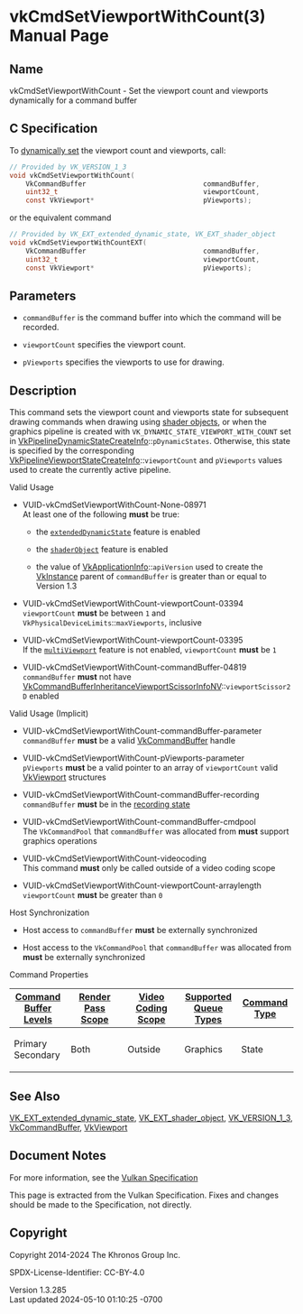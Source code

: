 # vkCmdSetViewportWithCount(3) Manual Page

## Name

vkCmdSetViewportWithCount - Set the viewport count and viewports
dynamically for a command buffer



## <a href="#_c_specification" class="anchor"></a>C Specification

To <a
href="https://registry.khronos.org/vulkan/specs/1.3-extensions/html/vkspec.html#pipelines-dynamic-state"
target="_blank" rel="noopener">dynamically set</a> the viewport count
and viewports, call:

``` c
// Provided by VK_VERSION_1_3
void vkCmdSetViewportWithCount(
    VkCommandBuffer                             commandBuffer,
    uint32_t                                    viewportCount,
    const VkViewport*                           pViewports);
```

or the equivalent command

``` c
// Provided by VK_EXT_extended_dynamic_state, VK_EXT_shader_object
void vkCmdSetViewportWithCountEXT(
    VkCommandBuffer                             commandBuffer,
    uint32_t                                    viewportCount,
    const VkViewport*                           pViewports);
```

## <a href="#_parameters" class="anchor"></a>Parameters

- `commandBuffer` is the command buffer into which the command will be
  recorded.

- `viewportCount` specifies the viewport count.

- `pViewports` specifies the viewports to use for drawing.

## <a href="#_description" class="anchor"></a>Description

This command sets the viewport count and viewports state for subsequent
drawing commands when drawing using <a
href="https://registry.khronos.org/vulkan/specs/1.3-extensions/html/vkspec.html#shaders-objects"
target="_blank" rel="noopener">shader objects</a>, or when the graphics
pipeline is created with `VK_DYNAMIC_STATE_VIEWPORT_WITH_COUNT` set in
[VkPipelineDynamicStateCreateInfo](https://registry.khronos.org/vulkan/specs/1.3-extensions/man/html/VkPipelineDynamicStateCreateInfo.html)::`pDynamicStates`.
Otherwise, this state is specified by the corresponding
[VkPipelineViewportStateCreateInfo](https://registry.khronos.org/vulkan/specs/1.3-extensions/man/html/VkPipelineViewportStateCreateInfo.html)::`viewportCount`
and `pViewports` values used to create the currently active pipeline.

Valid Usage

- <a href="#VUID-vkCmdSetViewportWithCount-None-08971"
  id="VUID-vkCmdSetViewportWithCount-None-08971"></a>
  VUID-vkCmdSetViewportWithCount-None-08971  
  At least one of the following **must** be true:

  - the [`extendedDynamicState`](#features-extendedDynamicState) feature
    is enabled

  - the [`shaderObject`](#features-shaderObject) feature is enabled

  - the value of
    [VkApplicationInfo](https://registry.khronos.org/vulkan/specs/1.3-extensions/man/html/VkApplicationInfo.html)::`apiVersion` used to
    create the [VkInstance](https://registry.khronos.org/vulkan/specs/1.3-extensions/man/html/VkInstance.html) parent of `commandBuffer`
    is greater than or equal to Version 1.3

- <a href="#VUID-vkCmdSetViewportWithCount-viewportCount-03394"
  id="VUID-vkCmdSetViewportWithCount-viewportCount-03394"></a>
  VUID-vkCmdSetViewportWithCount-viewportCount-03394  
  `viewportCount` **must** be between `1` and
  `VkPhysicalDeviceLimits`::`maxViewports`, inclusive

- <a href="#VUID-vkCmdSetViewportWithCount-viewportCount-03395"
  id="VUID-vkCmdSetViewportWithCount-viewportCount-03395"></a>
  VUID-vkCmdSetViewportWithCount-viewportCount-03395  
  If the <a
  href="https://registry.khronos.org/vulkan/specs/1.3-extensions/html/vkspec.html#features-multiViewport"
  target="_blank" rel="noopener"><code>multiViewport</code></a> feature
  is not enabled, `viewportCount` **must** be `1`

- <a href="#VUID-vkCmdSetViewportWithCount-commandBuffer-04819"
  id="VUID-vkCmdSetViewportWithCount-commandBuffer-04819"></a>
  VUID-vkCmdSetViewportWithCount-commandBuffer-04819  
  `commandBuffer` **must** not have
  [VkCommandBufferInheritanceViewportScissorInfoNV](https://registry.khronos.org/vulkan/specs/1.3-extensions/man/html/VkCommandBufferInheritanceViewportScissorInfoNV.html)::`viewportScissor2D`
  enabled

Valid Usage (Implicit)

- <a href="#VUID-vkCmdSetViewportWithCount-commandBuffer-parameter"
  id="VUID-vkCmdSetViewportWithCount-commandBuffer-parameter"></a>
  VUID-vkCmdSetViewportWithCount-commandBuffer-parameter  
  `commandBuffer` **must** be a valid
  [VkCommandBuffer](https://registry.khronos.org/vulkan/specs/1.3-extensions/man/html/VkCommandBuffer.html) handle

- <a href="#VUID-vkCmdSetViewportWithCount-pViewports-parameter"
  id="VUID-vkCmdSetViewportWithCount-pViewports-parameter"></a>
  VUID-vkCmdSetViewportWithCount-pViewports-parameter  
  `pViewports` **must** be a valid pointer to an array of
  `viewportCount` valid [VkViewport](https://registry.khronos.org/vulkan/specs/1.3-extensions/man/html/VkViewport.html) structures

- <a href="#VUID-vkCmdSetViewportWithCount-commandBuffer-recording"
  id="VUID-vkCmdSetViewportWithCount-commandBuffer-recording"></a>
  VUID-vkCmdSetViewportWithCount-commandBuffer-recording  
  `commandBuffer` **must** be in the [recording
  state](#commandbuffers-lifecycle)

- <a href="#VUID-vkCmdSetViewportWithCount-commandBuffer-cmdpool"
  id="VUID-vkCmdSetViewportWithCount-commandBuffer-cmdpool"></a>
  VUID-vkCmdSetViewportWithCount-commandBuffer-cmdpool  
  The `VkCommandPool` that `commandBuffer` was allocated from **must**
  support graphics operations

- <a href="#VUID-vkCmdSetViewportWithCount-videocoding"
  id="VUID-vkCmdSetViewportWithCount-videocoding"></a>
  VUID-vkCmdSetViewportWithCount-videocoding  
  This command **must** only be called outside of a video coding scope

- <a href="#VUID-vkCmdSetViewportWithCount-viewportCount-arraylength"
  id="VUID-vkCmdSetViewportWithCount-viewportCount-arraylength"></a>
  VUID-vkCmdSetViewportWithCount-viewportCount-arraylength  
  `viewportCount` **must** be greater than `0`

Host Synchronization

- Host access to `commandBuffer` **must** be externally synchronized

- Host access to the `VkCommandPool` that `commandBuffer` was allocated
  from **must** be externally synchronized

Command Properties

<table class="tableblock frame-all grid-all stretch">
<colgroup>
<col style="width: 20%" />
<col style="width: 20%" />
<col style="width: 20%" />
<col style="width: 20%" />
<col style="width: 20%" />
</colgroup>
<thead>
<tr class="header">
<th class="tableblock halign-left valign-top"><a
href="#VkCommandBufferLevel">Command Buffer Levels</a></th>
<th class="tableblock halign-left valign-top"><a
href="#vkCmdBeginRenderPass">Render Pass Scope</a></th>
<th class="tableblock halign-left valign-top"><a
href="#vkCmdBeginVideoCodingKHR">Video Coding Scope</a></th>
<th class="tableblock halign-left valign-top"><a
href="#VkQueueFlagBits">Supported Queue Types</a></th>
<th class="tableblock halign-left valign-top"><a
href="#fundamentals-queueoperation-command-types">Command Type</a></th>
</tr>
</thead>
<tbody>
<tr class="odd">
<td class="tableblock halign-left valign-top"><p>Primary<br />
Secondary</p></td>
<td class="tableblock halign-left valign-top"><p>Both</p></td>
<td class="tableblock halign-left valign-top"><p>Outside</p></td>
<td class="tableblock halign-left valign-top"><p>Graphics</p></td>
<td class="tableblock halign-left valign-top"><p>State</p></td>
</tr>
</tbody>
</table>

## <a href="#_see_also" class="anchor"></a>See Also

[VK_EXT_extended_dynamic_state](https://registry.khronos.org/vulkan/specs/1.3-extensions/man/html/VK_EXT_extended_dynamic_state.html),
[VK_EXT_shader_object](https://registry.khronos.org/vulkan/specs/1.3-extensions/man/html/VK_EXT_shader_object.html),
[VK_VERSION_1_3](https://registry.khronos.org/vulkan/specs/1.3-extensions/man/html/VK_VERSION_1_3.html),
[VkCommandBuffer](https://registry.khronos.org/vulkan/specs/1.3-extensions/man/html/VkCommandBuffer.html), [VkViewport](https://registry.khronos.org/vulkan/specs/1.3-extensions/man/html/VkViewport.html)

## <a href="#_document_notes" class="anchor"></a>Document Notes

For more information, see the <a
href="https://registry.khronos.org/vulkan/specs/1.3-extensions/html/vkspec.html#vkCmdSetViewportWithCount"
target="_blank" rel="noopener">Vulkan Specification</a>

This page is extracted from the Vulkan Specification. Fixes and changes
should be made to the Specification, not directly.

## <a href="#_copyright" class="anchor"></a>Copyright

Copyright 2014-2024 The Khronos Group Inc.

SPDX-License-Identifier: CC-BY-4.0

Version 1.3.285  
Last updated 2024-05-10 01:10:25 -0700
